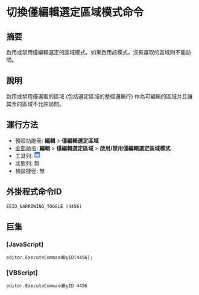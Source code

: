 # 切換僅編輯選定區域模式命令

## 摘要

啟用或禁用僅編輯選定的區域模式。如果啟用該模式，沒有選取的區域則不能訪問。

## 說明

啟用或禁用僅選取的區域 (包括選定區域的整個邏輯行) 作為可編輯的區域并且讓其余的區域不允許訪問。

## 運行方法

- 預設功能表: **編輯** \> **僅編輯選定區域**
- [全部命令](../tools/all_commands): **編輯** \> **僅編輯選定區域** \> **啟用/禁用僅編輯選定區域模式**
- 工具列: ![](../../images/narrowing.png)
- 狀態列: 無
- 預設捷徑: 無

## 外掛程式命令ID

```
EEID_NARROWING_TOGGLE (4456)
```

## 巨集

### \[JavaScript\]

```
editor.ExecuteCommandByID(4456);
```

### \[VBScript\]

```
editor.ExecuteCommandByID 4456
```
